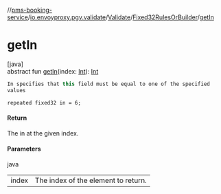//[pms-booking-service](../../../../index.md)/[io.envoyproxy.pgv.validate](../../index.md)/[Validate](../index.md)/[Fixed32RulesOrBuilder](index.md)/[getIn](get-in.md)

# getIn

[java]\
abstract fun [getIn](get-in.md)(index: [Int](https://kotlinlang.org/api/core/kotlin-stdlib/kotlin/-int/index.html)): [Int](https://kotlinlang.org/api/core/kotlin-stdlib/kotlin/-int/index.html)

```kotlin
In specifies that this field must be equal to one of the specified
values

```
`repeated fixed32 in = 6;`

#### Return

The in at the given index.

#### Parameters

java

| | |
|---|---|
| index | The index of the element to return. |
